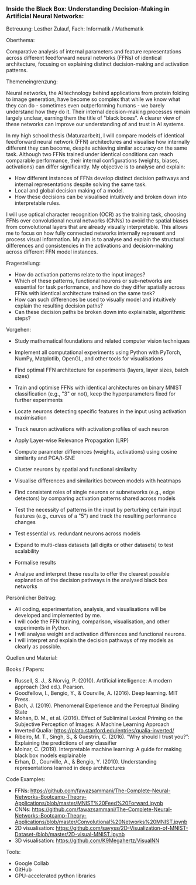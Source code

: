 ### Inside the Black Box: Understanding Decision‑Making in Artificial Neural Networks:

Betreuung: Lesther Zulauf, Fach: Informatik / Mathematik


Oberthema:

Comparative analysis of internal parameters and feature representations across different feedforward neural networks (FFNs) of identical architecture, focusing on explaining distinct decision-making and activation patterns.

Themeneingrenzung:

Neural networks, the AI technology behind applications from protein folding to image generation, have become so complex that while we know what they can do - sometimes even outperforming humans - we barely understand how they do it. Their internal decision-making processes remain largely unclear, earning them the title of "black boxes". A clearer view of these networks can improve our understanding of and trust in AI systems.

In my high school thesis (Maturaarbeit), I will compare models of identical feedforward neural network (FFN) architectures and visualise how internally different they can become, despite achieving similar accuracy on the same task.
Although two FFNs trained under identical conditions can reach comparable performance, their internal configurations (weights, biases, activations) can differ significantly. My objective is to analyse and explain:

- How different instances of FFNs develop distinct decision pathways and internal representations despite solving the same task.
- Local and global decision making of a model.
- How these decisions can be visualised intuitively and broken down into interpretable rules.

I will use optical character recognition (OCR) as the training task, choosing FFNs over convolutional neural networks (CNNs) to avoid the spatial biases from convolutional layers that are already visually interpretable. This allows me to focus on how fully connected networks internally represent and process visual information. My aim is to analyse and explain the structural differences and consistencies in the activations and decision-making across different FFN model instances.


Fragestellung:
- How do activation patterns relate to the input images?
- Which of these patterns, functional neurons or sub-networks are essential for task performance, and how do they differ spatially across FFNs with identical architecture trained on the same task?
- How can such differences be used to visually model and intuitively explain the resulting decision paths?
- Can these decision paths be broken down into explainable, algorithmic steps?


Vorgehen:
- Study mathematical foundations and related computer vision techniques
- Implement all computational experiments using Python with PyTorch, NumPy, Matplotlib, OpenGL, and other tools for visualisations
- Find optimal FFN architecture for experiments (layers, layer sizes, batch sizes)
- Train and optimise FFNs with identical architectures on binary MNIST classification (e.g., "3" or not), keep the hyperparameters fixed for further experiments

- Locate neurons detecting specific features in the input using activation maximisation
- Track neuron activations with activation profiles of each neuron
- Apply Layer-wise Relevance Propagation (LRP)
- Compute parameter differences (weights, activations) using cosine similarity and PCA/t-SNE
- Cluster neurons by spatial and functional similarity
- Visualise differences and similarities between models with heatmaps

- Find consistent roles of single neurons or subnetworks (e.g., edge detectors) by comparing activation patterns shared across models
- Test the necessity of patterns in the input by perturbing certain input features (e.g., curves of a "5") and track the resulting performance changes
- Test essential vs. redundant neurons across models

- Expand to multi-class datasets (all digits or other datasets) to test scalability

- Formalise results
- Analyse and interpret these results to offer the clearest possible explanation of the decision pathways in the analysed black box networks


Persönlicher Beitrag:
- All coding, experimentation, analysis, and visualisations will be developed and implemented by me.
- I will code the FFN training, comparison, visualisation, and other experiments in Python.
- I will analyse weight and activation differences and functional neurons.
- I will interpret and explain the decision pathways of my models as clearly as possible.


Quellen und Material:

Books / Papers:
- Russell, S. J., & Norvig, P. (2010). Artificial intelligence: A modern approach (3rd ed.). Pearson.
- Goodfellow, I., Bengio, Y., & Courville, A. (2016). Deep learning. MIT Press.
- Bach, J. (2019). Phenomenal Experience and the Perceptual Binding State
- Mohan, D. M., et al. (2016). Effect of Subliminal Lexical Priming on the Subjective Perception of Images: A Machine Learning Approach
- Inverted Qualia: https://plato.stanford.edu/entries/qualia-inverted/
- Ribeiro, M. T., Singh, S., & Guestrin, C. (2016). “Why should I trust you?”: Explaining the predictions of any classifier
- Molnar, C. (2019). Interpretable machine learning: A guide for making black box models explainable
- Erhan, D., Courville, A., & Bengio, Y. (2010). Understanding representations learned in deep architectures

Code Examples:
- FFNs: https://github.com/fawazsammani/The-Complete-Neural-Networks-Bootcamp-Theory-Applications/blob/master/MNIST%20Feed%20Forward.ipynb
- CNNs: https://github.com/fawazsammani/The-Complete-Neural-Networks-Bootcamp-Theory-Applications/blob/master/Convolutional%20Networks%20MNIST.ipynb
- 2D visualisation: https://github.com/sayyss/2D-Visualization-of-MNIST-Dataset-/blob/master/2D-visual-MNIST.ipynb
- 3D visualisation: https://github.com/K9Megahertz/VisualNN

Tools:
- Google Collab
- GitHub
- GPU-accelerated python libraries 
